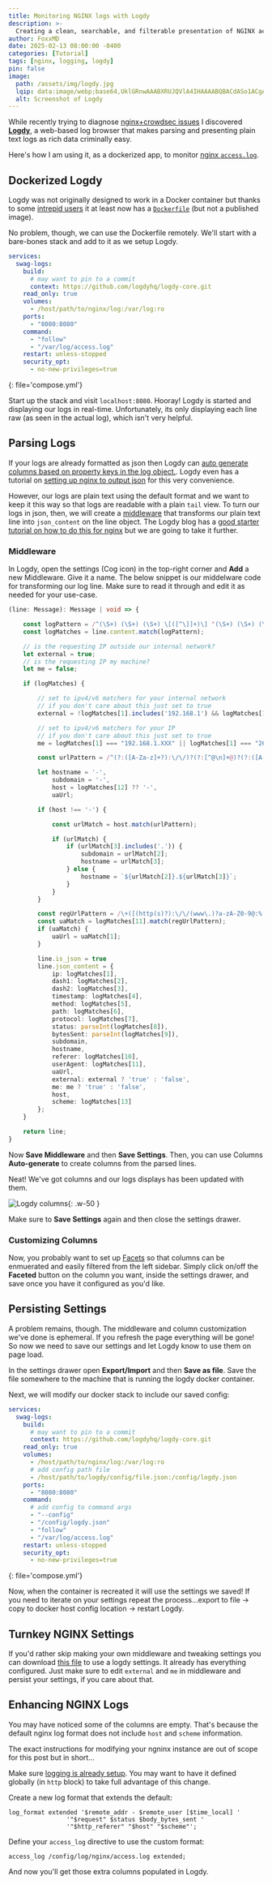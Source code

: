 ```yaml
---
title: Monitoring NGINX logs with Logdy
description: >-
  Creating a clean, searchable, and filterable presentation of NGINX access.log
author: FoxxMD
date: 2025-02-13 08:00:00 -0400
categories: [Tutorial]
tags: [nginx, logging, logdy]
pin: false
image:
  path: /assets/img/logdy.jpg
  lqip: data:image/webp;base64,UklGRnwAAABXRUJQVlA4IHAAAABQBACdASo1ACgAPzmaw1uvKrAkIqoyACcJaWsJAAl1MKnhHcYNXXG7l50AAP7rTa+CMvCZEdWnHj2AB1pG8vMBmt5SR8IV2EaDc5YxzLE4zi/TD12DQHaARa/uRzNNqhdb9tOyI/owJkDT4Y5agAAA
  alt: Screenshot of Logdy
---
```


While recently trying to diagnose [nginx+crowdsec issues](/posts/swag-crowdsec-tld) I discovered [**Logdy**](https://logdy.dev/), a web-based log browser that makes parsing and presenting plain text logs as rich data criminally easy.

Here's how I am using it, as a dockerized app, to monitor [nginx `access.log`](https://docs.nginx.com/nginx/admin-guide/monitoring/logging/).

## Dockerized Logdy

Logdy was not originally designed to work in a Docker container but thanks to some [intrepid users](https://github.com/logdyhq/logdy-core/issues/52) it at least now has a [`Dockerfile`](https://github.com/logdyhq/logdy-core/blob/main/Dockerfile) (but not a published image).

No problem, though, we can use the Dockerfile remotely. We'll start with a bare-bones stack and add to it as we setup Logdy.

```yaml
services:
  swag-logs:
    build:
      # may want to pin to a commit
      context: https://github.com/logdyhq/logdy-core.git
    read_only: true
    volumes:
      - /host/path/to/nginx/log:/var/log:ro
    ports:
      - "8080:8080"
    command:
      - "follow"
      - "/var/log/access.log"
    restart: unless-stopped
    security_opt:
      - no-new-privileges=true
```
{: file='compose.yml'}

Start up the stack and visit `localhost:8080`. Hooray! Logdy is started and displaying our logs in real-time. Unfortunately, its only displaying each line raw (as seen in the actual log), which isn't very helpful.

## Parsing Logs

If your logs are already formatted as json then Logdy can [auto generate columns based on property keys in the log object.](https://logdy.dev/docs/explanation/columns#auto-generated-columns). Logdy even has a tutorial on [setting up nginx to output json](https://logdy.dev/blog/post/how-to-configure-nginx-to-produce-json-logs) for this very convenience.

However, our logs are plain text using the default format and we want to keep it this way so that logs are readable with a plain `tail` view. To turn our logs in json, then, we will create a [middleware](https://logdy.dev/docs/explanation/settings#middlewares) that transforms our plain text line into `json_content` on the line object. The Logdy blog has a [good starter tutorial on how to do this for nginx](https://logdy.dev/blog/post/nginx-webserver-log-parser-and-viewer-ui) but we are going to take it further.

### Middleware

In Logdy, open the settings (Cog icon) in the top-right corner and **Add** a new Middleware. Give it a name. The below snippet is our middelware code for transforming our log line. Make sure to read it through and edit it as needed for your use-case.

```ts
(line: Message): Message | void => {

    const logPattern = /^(\S+) (\S+) (\S+) \[([^\]]+)\] "(\S+) (\S+) (\S+)" (\d+) (\d+) "([^"]+)" "([^"]+)"(?: (?:"([^"]+)")(?: "([^"]+)")?)?/;
    const logMatches = line.content.match(logPattern);

    // is the requesting IP outside our internal network?
    let external = true;
    // is the requesting IP my machine?
    let me = false;

    if (logMatches) {

        // set to ipv4/v6 matchers for your internal network
        // if you don't care about this just set to true
        external = !logMatches[1].includes('192.168.1') && logMatches[1] !== "2600:1700:myip:v6Matcher";

        // set to ipv4/v6 matchers for your IP
        // if you don't care about this just set to true
        me = logMatches[1] === "192.168.1.XXX" || logMatches[1] === "2600:1700:myip:v6Matcher";

        const urlPattern = /^(?:([A-Za-z]+?):\/\/)?(?:[^@\n]+@)?(?:([A-Za-z]+?)\.)?([^:\/\n?]+)(.*)/;

        let hostname = '-',
            subdomain = '-',
            host = logMatches[12] ?? '-',
            uaUrl;

        if (host !== '-') {

            const urlMatch = host.match(urlPattern);

            if (urlMatch) {
                if (urlMatch[3].includes('.')) {
                    subdomain = urlMatch[2];
                    hostname = urlMatch[3];
                } else {
                    hostname = `${urlMatch[2]}.${urlMatch[3]}`;
                }
            }
        }

        const regUrlPattern = /\+([(http(s)?):\/\/(www\.)?a-zA-Z0-9@:%._\+~#=]{2,256}\.[a-z]{2,20}\b([-a-zA-Z0-9@:%_\+.~#?&//=]*))/;
        const uaMatch = logMatches[11].match(regUrlPattern);
        if (uaMatch) {
            uaUrl = uaMatch[1];
        }

        line.is_json = true
        line.json_content = {
            ip: logMatches[1],
            dash1: logMatches[2],
            dash2: logMatches[3],
            timestamp: logMatches[4],
            method: logMatches[5],
            path: logMatches[6],
            protocol: logMatches[7],
            status: parseInt(logMatches[8]),
            bytesSent: parseInt(logMatches[9]),
            subdomain,
            hostname,
            referer: logMatches[10],
            userAgent: logMatches[11],
            uaUrl,
            external: external ? 'true' : 'false',
            me: me ? 'true' : 'false',
            host,
            scheme: logMatches[13]
        };
    }

    return line;
}
```

Now **Save Middleware** and then **Save Settings**. Then, you can use Columns **Auto-generate** to create columns from the parsed lines.

Neat! We've got columns and our logs displays has been updated with them.

![Logdy columns](assets/img/logdy_columns.png){: .w-50 }

Make sure to **Save Settings** again and then close the settings drawer.

### Customizing Columns

Now, you probably want to set up [Facets](https://logdy.dev/docs/explanation/facets) so that columns can be enmuerated and easily filtered from the left sidebar. Simply click on/off the **Faceted** button on the column you want, inside the settings drawer, and save once you have it configured as you'd like.

## Persisting Settings

A problem remains, though. The middleware and column customization we've done is ephemeral. If you refresh the page everything will be gone! So now we need to save our settings and let Logdy know to use them on page load.

In the settings drawer open **Export/Import** and then **Save as file**. Save the file somewhere to the machine that is running the logdy docker container.

Next, we will modify our docker stack to include our saved config:

```yaml
services:
  swag-logs:
    build:
      # may want to pin to a commit
      context: https://github.com/logdyhq/logdy-core.git
    read_only: true
    volumes:
      - /host/path/to/nginx/log:/var/log:ro
      # add config path file
      - /host/path/to/logdy/config/file.json:/config/logdy.json
    ports:
      - "8080:8080"
    command:
      # add config to command args
      - "--config"
      - "/config/logdy.json"
      - "follow"
      - "/var/log/access.log"
    restart: unless-stopped
    security_opt:
      - no-new-privileges=true
```
{: file='compose.yml'}

Now, when the container is recreated it will use the settings we saved! If you need to iterate on your settings repeat the process...export to file -> copy to docker host config location -> restart Logdy.

## Turnkey NGINX Settings

If you'd rather skip making your own middleware and tweaking settings you can download [this file](/assets/logdy.json) to use a logdy settings. It already has everything configured. Just make sure to edit `external` and `me` in middleware and persist your settings, if you care about that.

## Enhancing NGINX Logs

You may have noticed some of the columns are empty. That's because the default nginx log format does not include `host` and `scheme` information.

The exact instructions for modifying your ngninx instance are out of scope for this post but in short...

Make sure [logging is already setup](https://docs.nginx.com/nginx/admin-guide/monitoring/logging/). You may want to have it defined globally (in `http` block) to take full advantage of this change.

Create a new log format that extends the default:

```nginx
log_format extended '$remote_addr - $remote_user [$time_local] '
                '"$request" $status $body_bytes_sent '
                '"$http_referer" "$host" "$scheme"';
```

Define your `access_log` directive to use the custom format:

```nginx
access_log /config/log/nginx/access.log extended;
```

And now you'll get those extra columns populated in Logdy.